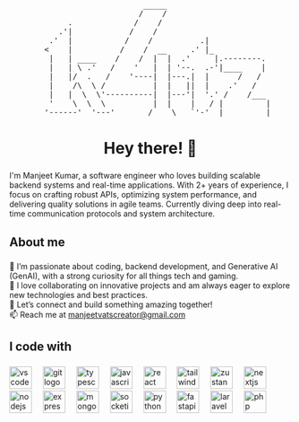 <div align="center">
<pre>
                         _____                       
                        /    /                       
         .             /    /                        
       .'|            /    /                         
     .'  |           /    /          .|              
    <    |          /    /  __     .' |_             
     |   | ____    /    /  |  |  .'     |.--------.  
     |   | \ .'   /    '   |  | '--.  .-'|____    |  
     |   |/  .   /    '----|  |---.|  |      /   /   
     |    /\  \ /          |  |   ||  |    .'   /    
     |   |  \  \'----------|  |---'|  '.' /    /___  
     '    \  \  \          |  |    |   / |         | 
    '------'  '---'       /____\   `'-'  |_________| 
</pre>
</div>

###

<h1 align="center">Hey there! 👋</h1>

###

<p align="left">I'm Manjeet Kumar, a software engineer who loves building scalable backend systems and real-time applications. With 2+ years of experience, I focus on crafting robust APIs, optimizing system performance, and delivering quality solutions in agile teams. Currently diving deep into real-time communication protocols and system architecture.</p>

###

<h2 align="left">About me</h2>

###

<p align="left">👀 I’m passionate about coding, backend development, and Generative AI (GenAI), with a strong curiosity for all things tech and gaming.<br>🤝 I love collaborating on innovative projects and am always eager to explore new technologies and best practices.<br>💬 Let’s connect and build something amazing together!<br>📫 Reach me at <a href="mailto:manjeetvatscreator@gmail.com">manjeetvatscreator@gmail.com</a></p>

###

<h2 align="left">I code with</h2>

###

<div align="left">
  <img src="https://cdn.jsdelivr.net/gh/devicons/devicon/icons/vscode/vscode-original.svg" height="40" alt="vscode logo"  />
  <img width="12" />
  <img src="https://cdn.jsdelivr.net/gh/devicons/devicon/icons/git/git-original.svg" height="40" alt="git logo"  />
  <img width="12" />
  <img src="https://cdn.jsdelivr.net/gh/devicons/devicon/icons/typescript/typescript-original.svg" height="40" alt="typescript logo"  />
  <img width="12" />
  <img src="https://cdn.jsdelivr.net/gh/devicons/devicon/icons/javascript/javascript-original.svg" height="40" alt="javascript logo"  />
  <img width="12" />
  <img src="https://cdn.jsdelivr.net/gh/devicons/devicon/icons/react/react-original.svg" height="40" alt="react logo"  />
  <img width="12" />
  <img src="https://cdn.jsdelivr.net/gh/devicons/devicon/icons/tailwindcss/tailwindcss-original.svg" height="40" alt="tailwindcss logo"  />
  <img width="12" />
  <img src="https://cdn.jsdelivr.net/gh/devicons/devicon/icons/zustand/zustand-original.svg" height="40" alt="zustand logo"  />
  <img width="12" />
  <img src="https://cdn.jsdelivr.net/gh/devicons/devicon/icons/nextjs/nextjs-original.svg" height="40" alt="nextjs logo"  />
  <img width="12" />
  <img src="https://cdn.jsdelivr.net/gh/devicons/devicon/icons/nodejs/nodejs-original.svg" height="40" alt="nodejs logo"  />
  <img width="12" />
  <img src="https://cdn.jsdelivr.net/gh/devicons/devicon/icons/express/express-original.svg" height="40" alt="express logo"  />
  <img width="12" />
  <img src="https://cdn.jsdelivr.net/gh/devicons/devicon/icons/mongodb/mongodb-original.svg" height="40" alt="mongodb logo"  />
  <img width="12" />
  <img src="https://cdn.jsdelivr.net/gh/devicons/devicon/icons/socketio/socketio-original.svg" height="40" alt="socketio logo"  />
  <img width="12" />
  <img src="https://cdn.jsdelivr.net/gh/devicons/devicon/icons/python/python-original.svg" height="40" alt="python logo"  />
  <img width="12" />
  <img src="https://cdn.jsdelivr.net/gh/devicons/devicon/icons/fastapi/fastapi-original.svg" height="40" alt="fastapi logo"  />
  <img width="12" />
  <img src="https://cdn.jsdelivr.net/gh/devicons/devicon/icons/laravel/laravel-original.svg" height="40" alt="laravel logo"  />
  <img width="12" />
  <img src="https://cdn.jsdelivr.net/gh/devicons/devicon/icons/php/php-original.svg" height="40" alt="php logo"  />
</div>

###
